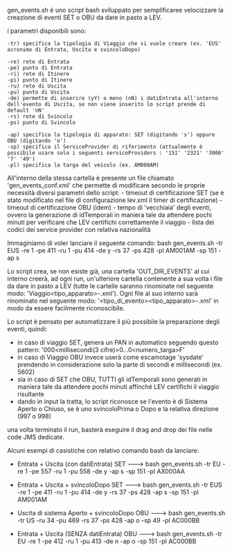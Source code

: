 gen_events.sh è uno script bash sviluppato per semplificaree velocizzare la creazione di eventi SET o OBU da dare in pasto a LEV.

i parametri disponibili sono:
    
    -tr) specifica la tipologia di Viaggio che si vuole creare (ex. 'EUS' acronimo di Entrata, Uscita e svincoloDopo)
    
    -re) rete di Entrata
    -pe) punto di Entrata
    -ri) rete di Itinere
    -pi) punto di Itinere
    -ru) rete di Uscita
    -pu) punto di Uscita
    -de) permette di inserire (yY) o meno (nN) i datiEntrata all'interno dell'evento di Uscita, se non viene inserito lo script prende di default 'nN'
    -rs) rete di Svincolo
    -ps) punto di Svincolo

    -ap) specifica la tipologia di apparato: SET (digitando 's') oppure OBU (digitando 'o')
    -sp) specifica il ServiceProvider di riferimento (attualmente è possibile usare solo i seguenti serviceProviders : '151' '2321' '3000' '7' '49')
    -pl) specifica la targa del veicolo (ex. AM000AM)


All'interno della stessa cartella è presente un file chiamato 'gen_events_conf.xml' che permette di modificare secondo le proprie necessità diversi parametri dello script:
    - timeout di certificazione SET (se è stato modificato nel file di configurazione lev.xml il timer di certificazione)
    - timeout di certificazione OBU (idem)
    - tempo di 'vecchiaia' degli eventi, ovvero la generazione di idTemporali in maniera tale da attendere pochi minuti per verificare che LEV certifichi correttamente il viaggio
    - lista dei codici dei service provider con relativa nazionalità


Immaginiamo di voler lanciare il seguente comando: bash gen_events.sh -tr EUS -re 1 -pe 411 -ru 1 -pu 414 -de y -rs 37 -ps 428 -pl AM001AM -sp 151 -ap s

Lo script crea, se non esiste già, una cartella 'OUT_DIR_EVENTS' al cui interno creerà, ad ogni run, un'ulteriore cartella contenente a sua volta i file da dare in pasto a LEV (tutte le cartelle saranno rinominate nel seguente modo: 'Viaggio<tipo_apparato>-<tratta>.xml'). Ogni file al suo interno sarà rinominato nel seguente modo: '<tipo_di_evento><tipo_apparato>-<stazione>.xml' in modo da essere facilmente riconoscibile.

Lo script è pensato per automatizzare il più possibile la preparazione degli eventi, quindi:
-   in caso di viaggio SET, genera un PAN in automatico seguendo questo pattern: '<YYYYMMDD>000<millisecondi(3 cifre)>0...0<numero_targa>F'
-   in caso di Viaggio OBU invece userà come escamotage 'sysdate' prendendo in considerazione solo la parte di secondi e millisecondi (ex. 5602)
-   sia in caso di SET che OBU, TUTTI gli idTemporali sono generati in maniera tale da attendere pochi minuti affinché LEV certifichi il viaggio risultante
-   dando in input la tratta, lo script riconosce se l'evento è di Sistema Aperto o Chiuso, se è uno svincoloPrima o Dopo e la relativa direzione (997 o 998)

una volta terminato il run, basterà eseguire il drag and drop dei file nelle code JMS dedicate.

Alcuni esempi di casistiche con relativo comando bash da lanciare:

-   Entrata + Uscita (con datiEntrata) SET ---> bash gen_events.sh -tr EU -re 1 -pe 557 -ru 1 -pu 558 -de y -ap s -sp 151 -pl AX000AA

-   Entrata + Uscita + svincoloDopo SET ---> bash gen_events.sh -tr EUS -re 1 -pe 411 -ru 1 -pu 414 -de y -rs 37 -ps 428 -ap s -sp 151 -pl AM001AM  
 
-   Uscita di sistema Aperto + svincoloDopo OBU ---> bash gen_events.sh -tr US -ru 34 -pu 469 -rs 37 -ps 428 -ap o -sp 49 -pl AC000BB
 
-   Entrata + Uscita (SENZA datiEntrata) OBU ---> bash gen_events.sh -tr EU -re 1 -pe 412 -ru 1 -pu 413 -de n -ap o -sp 151 -pl AC000BB


